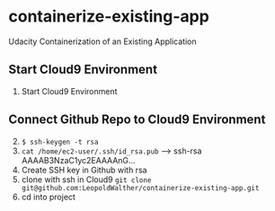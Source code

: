 # containerize-existing-app
Udacity Containerization of an Existing Application

## Start Cloud9 Environment
1) Start Cloud9 Environment

## Connect Github Repo to Cloud9 Environment 
2) `$ ssh-keygen -t rsa`
3) `cat /home/ec2-user/.ssh/id_rsa.pub` --> ssh-rsa AAAAB3NzaC1yc2EAAAAnG...
4) Create SSH key in Github with rsa
5) clone with ssh in Cloud9 `git clone git@github.com:LeopoldWalther/containerize-existing-app.git`
6) cd into project
